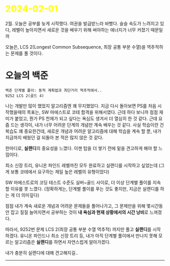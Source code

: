 # <span style="color:yellow">2024-02-01</span>

2월. 오늘은 공부를 늦게 시작했다. 여권을 발급받느라 바빴다.
슬슬 속도가 느려지고 있다, 레벨이 높아지면서 새로운 것을 배우기 위해 써야하는 에너지가 너무 커졌기 때문일까

오늘은, LCS 2(Longest Common Subsequence, 최장 공통 부분 수열)을 역추적하는 문제를 풀 것이다.

# 오늘의 백준
```
백준 단계별 풀이: 동적 계획법과 최단거리 역추적에서..
9252 LCS 2(골드 4)
```

나는 개발만 많이 했었지 알고리즘엔 꽤 무지했었다. 지금 다시 돌아보면 PS를 처음 시작했을때의 목표는, SW 마에스트로 코테 합격을 위해서였다. 근데 하다 보니까 점점 재미가 붙었고, 뭔가 PS 천재가 되고 싶다는 욕심도 생겨서 더 열심히 한 것 같다. 근데 요즘 드는 생각이, 내가 너무 어려운 단계의 개념만 계속 배우는 것 같다. 사실 학습이란 건 복습도 꽤 중요한건데, 새로운 개념과 어려운 알고리즘에 대해 학습을 계속 할 뿐, 내가 지금까지 배웠던 걸 되돌아 본 적은 많지 않은 것 같다.

한마디로, **실랜디**의 중요성을 느꼈다. 이젠 탑을 더 쌓기 전에 밑을 견고하게 해야 할 느낌이다.

최소 신장 트리, 유니온 파인드 레벨까진 모두 완료하고 실랜디를 시작하고 싶었는데 (그게 보통 코테에서 요구하는 제일 높은 레벨의 유형이었다)

SW 마에스트로의 코딩 테스트 수준도 실버~골드 사이로, 더 이상 단계별 풀이를 지속할 이유를 못 느꼈다. (정확하게는, 단계별 풀이를 푸는 것도 좋지만, 지금은 실랜디를 하는 게 더 의미깊다)

점점 내가 계속 새로운 개념과 어려운 문제들을 풀어나가고, 그 문제만을 위해 몇시간동안 잡고 질질 늘어지면서 공부하는 것이 **내 욕심과 현재 상황에서의 시간 낭비**로 느껴졌다.

따라서, 9252번 문제 LCS 2(최장 공통 부분 수열 역추적) 까지만 풀고 **실랜디**를 시작하겠다.
유니온 파인드나 최소 신장 트리 등, 내가 아직 단계별 풀이에서 만나지 못해 모르는 알고리즘은 **실랜디**를 하면서 자연스럽게 알아가겠다.

내가 충분히 실랜디에 대해 견고해지길..

- - -


